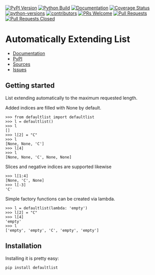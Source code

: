 [![PyPI Version](https://badge.fury.io/py/defaultlist.svg)](https://badge.fury.io/py/defaultlist)
[![Python Build](https://github.com/c0fec0de/defaultlist/actions/workflows/main.yml/badge.svg)](https://github.com/c0fec0de/defaultlist/actions/workflows/main.yml)
[![Documentation](https://readthedocs.org/projects/defaultlist/badge/?version=stable)](https://defaultlist.readthedocs.io/en/stable/?badge=stable)
[![Coverage Status](https://coveralls.io/repos/github/c0fec0de/defaultlist/badge.svg?branch=main)](https://coveralls.io/github/c0fec0de/defaultlist?branch=main)
[![python-versions](https://img.shields.io/pypi/pyversions/defaultlist.svg)](https://pypi.python.org/pypi/defaultlist)
[![contributors](https://img.shields.io/github/contributors/c0fec0de/defaultlist.svg)](https://github.com/c0fec0de/defaultlist/graphs/contributors/)
[![PRs Welcome](https://img.shields.io/badge/PRs-welcome-brightgreen.svg?style=flat-square)](http://makeapullrequest.com)
[![Pull Requests](https://img.shields.io/github/issues-pr/c0fec0de/defaultlist.svg)](https://github.com/c0fec0de/defaultlist/pulls)
[![Pull Requests Closed](https://img.shields.io/github/issues-pr-closed/c0fec0de/defaultlist.svg)](https://github.com/c0fec0de/defaultlist/pulls?q=is%3Apr+is%3Aclosed)


# Automatically Extending List

* [Documentation](https://defaultlist.readthedocs.io/en/stable/)
* [PyPI](https://pypi.org/project/defaultlist/)
* [Sources](https://github.com/c0fec0de/defaultlist)
* [Issues](https://github.com/c0fec0de/defaultlist/issues)

## Getting started

List extending automatically to the maximum requested length.

Added indices are filled with None by default.

    >>> from defaultlist import defaultlist
    >>> l = defaultlist()
    >>> l
    []
    >>> l[2] = "C"
    >>> l
    [None, None, 'C']
    >>> l[4]
    >>> l
    [None, None, 'C', None, None]

Slices and negative indices are supported likewise

    >>> l[1:4]
    [None, 'C', None]
    >>> l[-3]
    'C'

Simple factory functions can be created via lambda.

    >>> l = defaultlist(lambda: 'empty')
    >>> l[2] = "C"
    >>> l[4]
    'empty'
    >>> l
    ['empty', 'empty', 'C', 'empty', 'empty']

## Installation

Installing it is pretty easy:

```bash
pip install defaultlist
```
